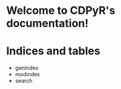 Welcome to CDPyR's documentation!
=================================

Indices and tables
==================

-   genindex
-   modindex
-   search

